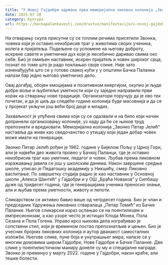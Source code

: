 ```yaml
---
title: "У Новој Гајдобри одржана прва меморијална ликовна колонија „Звонко Петар Јелић“"
date: 2025-07-10
category: Култура
url: https://backapalankavesti.com/drustvo/manifestacije/u-novoj-gajdobri-memorijalna-likovna-kolonija-zvonko-petar-jelic/
---
```


На отварању скупа присутни су се топлим речима присетили Звонка, човека који је оставио неизбрисив траг у животима својих ученика, колега и пријатеља. Подељене су успомене на његову доброту, искрене савете и уметнички дух који је несебично даривао свима око себе. Био је омиљен наставник, искрен пријатељ и човек широког срца, познат по томе што је радо поклањао своје слике. Није зато изненађујуће што се у готово свакој кући у у општини Бачка Паланка налази бар једно његово уметничко дело.

Овај догађај, обојен емоцијама и позитивном енергијом, окупио је људе добре воље и љубитеље уметности који су заједно направили први корак ка стварању нове традиције. Организатори поручују да је ово тек почетак, и да је циљ да следеће године колонија буде масовнија и да се у пројекат укључи још већи број деце и младих.

Захваљност је упућена свима који су се одазвали и на било који начин допринели организовању колоније, уз наду да ће се њихов труд препознати и вредновати. Меморијална колонија „Звонко Петар Јелић“ наставља да живи као сведочанство о утицају који један добар човек може имати на генерације.

Звонко Петар Јелић рођен је 1962. године у Бијелом Пољу у Црној Гори, али је највећи део живота провео у Бачкој Паланци, где је оставио неизбрисив траг као уметник, педагог и човек. Љубав према ликовном изражавању јавила се још у школским данима. Након завршене средње школе, уписао је Педагошку академију у Никшићу, смер Ликовно васпитање. По завршетку студија радио је као наставник у Основној школи „Алекса Шантић“ у Гајдобри и у ОШ „Браћа Новаков“ у Силбашу дуже од тридесет година, где је генерацијама ученика преносио знање, али и љубав према уметности, животу и лепоти.

Сликарством се активно бавио више од четрдесет година. Био је члан и председник Удружења ликовних стваралаца „Петар Томић“ из Бачке Паланке. Његов сликарски израз ослањао се на поентилизам и импресионизам, а као узоре често је истицао Клода Монеа, Пола Сезана и Пола Гогена. Управо кроз њихова дела изграђивао је сопствени стил, који је временом постао препознатљив и цењен. Био је учесник бројних ликовних колонија и аутор дванаест самосталних изложби. Његове слике, пуне боја и унутрашњег мира, налазе се у многим домовима широм Гајдобре, Нове Гајдобре и Бачке Паланке. Две слике у поентилистичком маниру донеле су му и специјалне награде. Звонко је преминуо у марту 2022. године у Гајдобри, након краће, али тешке болести.

